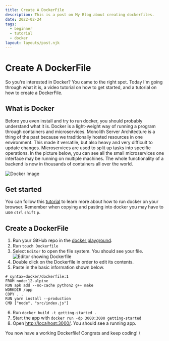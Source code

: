 ```yaml
---
title: Create A DockerFile
description: This is a post on My Blog about creating dockerfiles.
date: 2022-02-24
tags:
  - beginner
  - tutorial
  - docker
layout: layouts/post.njk
---
```


# Create A DockerFile

So you're interested in Docker? You came to the right spot. Today I'm going through what it is, a video tutorial on how to get started, and a tutorial on how to create a DockerFile.

## What is Docker

Before you even install and try to run docker, you should probably understand what it is. Docker is a light-weight way of running a program through containers and microservices. Monolith Server Architecture is a thing of the past because we traditionally hosted resources in one environment. This made it versatile, but also heavy and very difficult to update changes. Microservices are used to split up tasks into specific operations. In the picture below, you can see all the small microservices one interface may be running on multiple machines. The whole functionality of a backend is now in thousands of containers all over the world.

![Docker Image](https://dev-to-uploads.s3.amazonaws.com/uploads/articles/q483pnmlbt8321ekuitl.png)

## Get started

You can follow this [tutorial](https://youtu.be/UOC5hksJoSM) to learn more about how to run docker on your browser. Remember when copying and pasting into docker you may have to use `ctrl` `shift` `p`.

## Create a DockerFile

1. Run your GitHub repo in the [docker playground](https://labs.play-with-docker.com/).
2. Run `touch Dockerfile`
3. Select `Editor` to open the file system. You should see your file.
   ![Editor showing Dockerfile](https://dev-to-uploads.s3.amazonaws.com/uploads/articles/iq408hdikhprtv01uhxy.png)
4. Double click on the Dockerfile in order to edit its contents.
5. Paste in the basic information shown below.

```
# syntax=docker/dockerfile:1
FROM node:12-alpine
RUN apk add --no-cache python2 g++ make
WORKDIR /app
COPY . .
RUN yarn install --production
CMD ["node", "src/index.js"]
```

6. Run `docker build -t getting-started .`
7. Start the app with `docker run -dp 3000:3000 getting-started`
8. Open [http://localhost:3000/](http://localhost:3000/). You should see a running app.

You now have a working Dockerfile! Congrats and keep coding!
\
